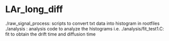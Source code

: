 # LAr_long_diff
./raw_signal_process:   scripts to convert txt data into histogram in rootfiles
./analysis          :   analysis code to analyze the histograms
i.e. ./analysis/fit_test1.C:  fit to obtain the drift time and diffusion time